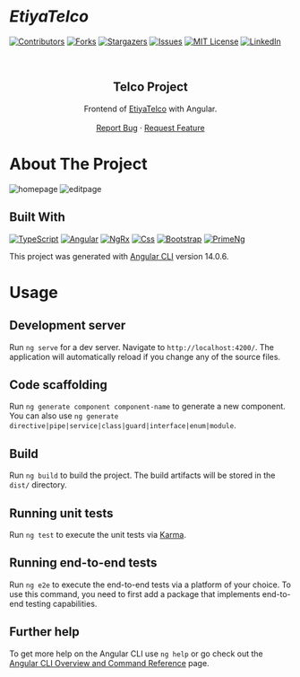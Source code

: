 # _EtiyaTelco_

[![Contributors][contributors-shield]][contributors-url]
[![Forks][forks-shield]][forks-url]
[![Stargazers][stars-shield]][stars-url]
[![Issues][issues-shield]][issues-url]
[![MIT License][license-shield]][license-url]
[![LinkedIn][linkedin-shield]][linkedin-url]


<br />
<p align="center">
  <h2 align="center">Telco Project</h2>
  <p align="center">
    Frontend of <a href="https://github.com/EsraOzdogan/etiyaAcademy/tree/main/etiyaAngular/etiya-telco/etiya-telco">EtiyaTelco</a> with Angular.
    <br />
    <br />
    <a href="https://github.com/EsraOzdogan/etiyaAcademy/issues">Report Bug</a>
    ·
    <a href="https://github.com/EsraOzdogan/etiyaAcademy/issues">Request Feature</a>
  </p>
</p>


# About The Project

![homepage](https://user-images.githubusercontent.com/50195220/184607411-d2e4bfb4-3bc8-4d09-8015-4ec2404dd984.png)
![editpage](https://user-images.githubusercontent.com/50195220/184607628-8576332c-669a-46ee-b93f-9143f7eb57ea.png)

## Built With

[![TypeScript](https://img.shields.io/badge/TypeScript-007ACC?style=for-the-badge&logo=typescript&logoColor=white)](https://www.typescriptlang.org/)
[![Angular](https://img.shields.io/badge/Angular-DD0031?style=for-the-badge&logo=angular&logoColor=white)](https://angular.io/)
[![NgRx](https://img.shields.io/badge/NgRx-DD0031?style=for-the-badge&logo=NPM&logoColor=white)](https://ngrx.io/)
[![Css](https://img.shields.io/badge/Css-CC6699?style=for-the-badge&logo=css&logoColor=white)](https://www.w3schools.com/css/)
[![Bootstrap](https://img.shields.io/badge/Bootstrap-563D7C?style=for-the-badge&logo=bootstrap&logoColor=white)](https://getbootstrap.com/docs/)
[![PrimeNg](https://img.shields.io/badge/PrimeNg-563D7C?style=for-the-badge&logo=primeng&logoColor=white)](https://www.primefaces.org/primeng/)




This project was generated with [Angular CLI](https://github.com/angular/angular-cli) version 14.0.6.

# Usage


## Development server

Run `ng serve` for a dev server. Navigate to `http://localhost:4200/`. The application will automatically reload if you change any of the source files.

## Code scaffolding

Run `ng generate component component-name` to generate a new component. You can also use `ng generate directive|pipe|service|class|guard|interface|enum|module`.

## Build

Run `ng build` to build the project. The build artifacts will be stored in the `dist/` directory.

## Running unit tests

Run `ng test` to execute the unit tests via [Karma](https://karma-runner.github.io).

## Running end-to-end tests

Run `ng e2e` to execute the end-to-end tests via a platform of your choice. To use this command, you need to first add a package that implements end-to-end testing capabilities.

## Further help

To get more help on the Angular CLI use `ng help` or go check out the [Angular CLI Overview and Command Reference](https://angular.io/cli) page.


[contributors-shield]: https://img.shields.io/github/contributors/EsraOzdogan/etiyaAcademy.svg?style=for-the-badge
[contributors-url]: https://github.com/EsraOzdogan/etiyaAcademy/graphs/contributors
[forks-shield]: https://img.shields.io/github/forks/EsraOzdogan/etiyaAcademy.svg?style=for-the-badge
[forks-url]: https://github.com/EsraOzdogan/etiyaAcademy/network/members
[stars-shield]: https://img.shields.io/github/stars/EsraOzdogan/etiyaAcademy.svg?style=for-the-badge
[stars-url]: https://github.com/EsraOzdogan/etiyaAcademy/stargazers
[issues-shield]: https://img.shields.io/github/issues/EsraOzdogan/etiyaAcademy.svg?style=for-the-badge
[issues-url]: https://github.com/EsraOzdogan/etiyaAcademy/issues
[license-shield]: https://img.shields.io/github/license/EsraOzdogan/etiyaAcademy.svg?style=for-the-badge
[license-url]: https://github.com/EsraOzdogan/etiyaAcademy/blob/master/LICENSE.txt
[linkedin-shield]: https://img.shields.io/badge/LinkedIn-0077B5?style=for-the-badge&logo=linkedin&logoColor=white
[linkedin-url]: https://linkedin.com/in/esraozdogan
